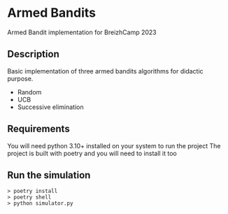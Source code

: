 # Armed Bandits
Armed Bandit implementation for BreizhCamp 2023

## Description
Basic implementation of three armed bandits algorithms for didactic purpose.
- Random
- UCB
- Successive elimination

## Requirements
You will need python 3.10+ installed on your system to run the project
The project is built with poetry and you will need to install it too

## Run the simulation

```shell
> poetry install
> poetry shell
> python simulator.py
```
